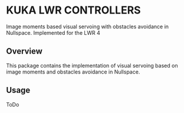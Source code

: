 # KUKA LWR CONTROLLERS

Image moments based visual servoing with obstacles avoidance in Nullspace. Implemented for the LWR 4

## Overview

This package contains the implementation of visual servoing based on image moments and obstacles avoidance in Nullspace. 


## Usage
ToDo
